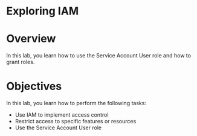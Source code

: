 # Exploring IAM

# **Overview**

In this lab, you learn how to use the Service Account User role and how to grant roles.

# **Objectives**

In this lab, you learn how to perform the following tasks:

- Use IAM to implement access control
- Restrict access to specific features or resources
- Use the Service Account User role